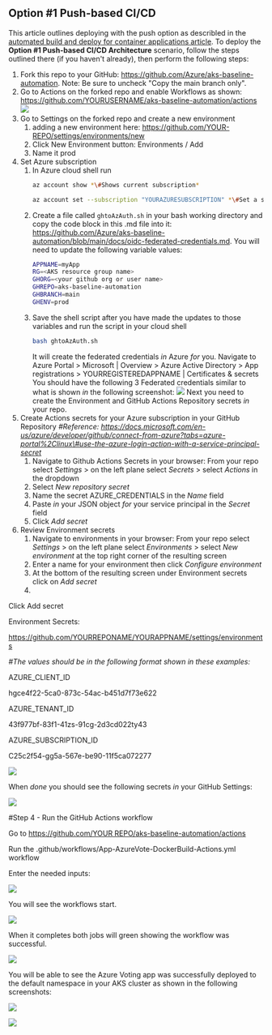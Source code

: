 ## Option \#1 Push-based CI/CD

This article outlines deploying with the push option as describled in the [automated build and deploy for container applications article](../app-automated-build-devops-gitops.md). To deploy the **Option \#1 Push-based CI/CD Architecture** scenario, follow the steps outlined there (if you haven't already), then perform the following steps:

1. Fork this repo to your GitHub: https://github.com/Azure/aks-baseline-automation. Note: Be sure to uncheck "Copy the main branch only".
1. Go to Actions on the forked repo and enable Workflows as shown: <https://github.com/YOURUSERNAME/aks-baseline-automation/actions>
   ![](media/c2a38551af1c5f6f86944cedc5fd660a.png)
1. Go to Settings on the forked repo and create a new environment 
    1. adding a new environment here: https://github.com/YOUR-REPO/settings/environments/new
    1. Click New Environment button: Environments / Add
    1. Name it prod
1. Set Azure subscription
    1. In Azure cloud shell run
       ```bash
       az account show *\#Shows current subscription*
       ```
       ```bash
       az account set --subscription "YOURAZURESUBSCRIPTION" *\#Set a subscription to be the current active subscription*
       ```
    1. Create a file called `ghtoAzAuth.sh` in your bash working directory and copy the code block in this .md file into it: https://github.com/Azure/aks-baseline-automation/blob/main/docs/oidc-federated-credentials.md. You will need to update the following variable values:
       ```bash
       APPNAME=myApp
       RG=<AKS resource group name>
       GHORG=<your github org or user name>
       GHREPO=aks-baseline-automation
       GHBRANCH=main
       GHENV=prod
       ```
    1. Save the shell script after you have made the updates to those variables and run the script in your cloud shell
       ```bash
       bash ghtoAzAuth.sh
       ```
       It will create the federated credentials *in* Azure *for* you. Navigate to Azure Portal \> Microsoft \| Overview \> Azure Active Directory \> App registrations \> YOURREGISTEREDAPPNAME \| Certificates & secrets
       You should have the following 3 Federated credentials similar to what is shown *in* the following screenshot:
       ![](media/0664a3dd619ba6e98b475b29856e6c57.png)
       Next you need to create the Environment and GitHub Actions Repository secrets *in* your repo.
1. Create Actions secrets for your Azure subscription in your GitHub Repository *\#Reference: https://docs.microsoft.com/en-us/azure/developer/github/connect-from-azure?tabs=azure-portal%2Clinux\#use-the-azure-login-action-with-a-service-principal-secret*
    1. Navigate to Github Actions Secrets in your browser: From your repo select *Settings* > on the left plane select *Secrets* > select *Actions* in the dropdown
    1. Select *New repository secret* 
    1. Name the secret AZURE_CREDENTIALS in the *Name* field
    1. Paste *in* your JSON object *for* your service principal in the *Secret* field
    1. Click *Add secret*
1. Review Environment secrets
    1. Navigate to environments in your browser: From your repo select *Settings* > on the left plane select *Environments* > select *New environment* at the top right corner of the resulting screen
    1. Enter a name for your environment then click *Configure environment*
    1. At the bottom of the resulting screen under Environment secrets click on *Add secret*
    1. 

Click Add secret

Environment Secrets:

<https://github.com/YOURREPONAME/YOURAPPNAME/settings/environments>

*\#The values should be in the following format shown in these examples:*

AZURE_CLIENT_ID

hgce4f22-5ca0-873c-54ac-b451d7f73e622

AZURE_TENANT_ID

43f977bf-83f1-41zs-91cg-2d3cd022ty43

AZURE_SUBSCRIPTION_ID

C25c2f54-gg5a-567e-be90-11f5ca072277

![](media/8d8f1c7aa2aadd4720e777e15ecff20c.png)

When *done* you should see the following secrets *in* your GitHub Settings:

![](media/16c05d730bb2da88d408dbcbd083ff4c.png)

\#Step 4 - Run the GitHub Actions workflow

Go to [https://github.com/YOUR REPO/aks-baseline-automation/actions](https://github.com/YOUR%20REPO/aks-baseline-automation/actions)

Run the .github/workflows/App-AzureVote-DockerBuild-Actions.yml workflow

Enter the needed inputs:

![](media/dfd1175c0b334580801b256767d6219f.png)

You will see the workflows start.

![](media/4e7482d9ef0a688cd8102829b99d6e98.png)

When it completes both jobs will green showing the workflow was successful.

![](media/d8ac3926152f7621c2bf05374ff861af.png)

You will be able to see the Azure Voting app was successfully deployed to the default namespace in your AKS cluster as shown in the following screenshots:

![](media/cc3c3a48c75e3c6824849ae511fcbe86.png)

![](media/0ba23d333d40a6487ab7fdb656cbffb1.png)